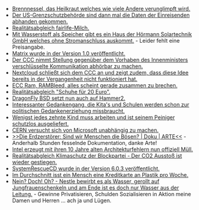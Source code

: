 * [Brennnessel, das Heilkraut welches wie viele Andere verunglimpft wird.](https://www.smarticular.net/brennnessel-wirkung-tee-samen/)
* [Der US-Grenzschutzbehörde sind dann mal die Daten der Einreisenden abhanden gekommen.](https://blog.fefe.de/?ts=a201bde8)
* [Realitätsabgleich fairlife-Milch.](https://netzfrauen.org/2019/06/11/cocacola/)
* [Mit Wasserstoff als Speicher gibt es ein Haus der Hörmann Solartechnik GmbH welches ohne Stromanschluss auskommt.](https://www.sonnenseite.com/de/energie/100-prozent-energieautarkie-im-passivhaus.html) - Leider fehlt eine Preisangabe.
* [Matrix wurde in der Version 1.0 veröffentlicht.](https://lwn.net/Articles/790910/rss)
* [Der CCC nimmt Stellung gegenüber dem Vorhaben des Innenministers verschlüsselte Kommunikation abhörbar zu machen.](https://www.ccc.de/de/updates/2019/encrypted-messengers)
* [Nextcloud schließt sich dem CCC an und zeigt zudem, dass diese Idee bereits in der Vergangenheit nicht funktioniert hat.](https://nextcloud.com/blog/a-bad-idea-nextcloud-signs-public-letter-opposing-german-plan-to-force-decryption-of-chat/)
* [ECC Ram, RAMBleed, alles scheint gerade zusammen zu brechen.](https://blog.fefe.de/?ts=a3fec4f7)
* [Realitätsabgleich "Schuhe für 20 Euro".](https://netzfrauen.org/2019/06/12/schuhe-2-2/)
* [DragonFly BSD setzt nun auch auf Hammer2.](https://www.pro-linux.de/news/1/27150/dragonfly-bsd-setzt-auf-hammer-2.html)
* [Interessanter Gedankengang, die Kita's und Schulen werden schon zur politischen Gedankenerziehung missbraucht.](https://www.neopresse.com/gesellschaft/lehrerverband-warnt-kollegen-vor-missachtung-des-neutralitaetsgebots/)
* [Wenigst jedes zehnte Kind muss arbeiten und ist seinem Peiniger schutzlos ausgeliefert.](https://netzfrauen.org/2019/06/12/kinder-2-2/)
* [CERN versucht sich von Microsoft unabhängig zu machen.](https://www.pro-linux.de/news/1/27153/cern-will-sich-von-microsoft-befreien.html)
* [>>Die Erdzerstörer: Sind wir Menschen die Bösen? | Doku | ARTE<<](https://www.youtube.com/watch?v=yXYYWVAAKRc) - Anderhalb Stunden fesselnde Dokumentation, danke Arte!
* [Intel erzeugt mit ihren 10 Jahre alten Architekturfehlern nun offiziell Müll.](https://utcc.utoronto.ca/~cks/space/blog/sysadmin/IntelMDSKillsOldServers)
* [Realitätsabgleich Klimaschutz der Blockpartei - Der CO2 Ausstoß ist wieder gestiegen.](https://www.sonnenseite.com/de/umwelt/globale-treibhausgas-emissionen-deutlich-gestiegen.html)
* [SystemRescueCD wurde in der Version 6.0.3 veröffentlicht.](https://www.planet3dnow.de/cms/47708-systemrescuecd-6-0-3-2/)
* [Im Durchschnitt isst ein Mensch eine Kreditkarte an Plastik pro Woche.](https://www.sonnenseite.com/de/umwelt/wuerden-sie-eine-kreditkarte-essen.html)
* [Nein? Doch! Oh? - Nestle bewirbt es als Wasser, gerollt auf Jungfrauenschenkeln und am Ende ist es doch nur Wasser aus der Leitung.](https://netzfrauen.org/2019/06/14/nestle-11/) - Gewinne Privatisieren, Schulden Sozialisieren in Aktion meine Damen und Herren ... ach ja und Lügen.
